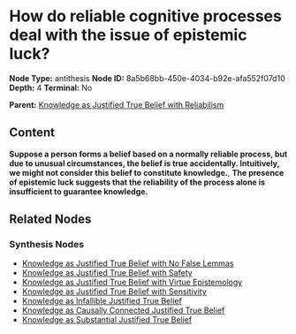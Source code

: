 # How do reliable cognitive processes deal with the issue of epistemic luck?

**Node Type:** antithesis
**Node ID:** 8a5b68bb-450e-4034-b92e-afa552f07d10
**Depth:** 4
**Terminal:** No

**Parent:** [Knowledge as Justified True Belief with Reliabilism](knowledge-as-justified-true-belief-with-reliabilism-synthesis-d791ded7-7058-44e7-a287-a0f245ae327c.md)

## Content

**Suppose a person forms a belief based on a normally reliable process, but due to unusual circumstances, the belief is true accidentally. Intuitively, we might not consider this belief to constitute knowledge.**, **The presence of epistemic luck suggests that the reliability of the process alone is insufficient to guarantee knowledge.**

## Related Nodes

### Synthesis Nodes

- [Knowledge as Justified True Belief with No False Lemmas](knowledge-as-justified-true-belief-with-no-false-lemmas-synthesis-53c07d91-3504-41eb-8a3f-671a9d2164a9.md)
- [Knowledge as Justified True Belief with Safety](knowledge-as-justified-true-belief-with-safety-synthesis-b0cd5788-2bde-4ccf-bb8c-a2d452993326.md)
- [Knowledge as Justified True Belief with Virtue Epistemology](knowledge-as-justified-true-belief-with-virtue-epistemology-synthesis-3e65d156-4f1f-4db9-9ab6-6cfa7817d9f7.md)
- [Knowledge as Justified True Belief with Sensitivity](knowledge-as-justified-true-belief-with-sensitivity-synthesis-3277f9c6-bf2d-4563-888f-1f524c30f9aa.md)
- [Knowledge as Infallible Justified True Belief](knowledge-as-infallible-justified-true-belief-synthesis-70be24e5-f30f-49f6-b4a1-3125275c2e1e.md)
- [Knowledge as Causally Connected Justified True Belief](knowledge-as-causally-connected-justified-true-belief-synthesis-dead9316-713f-4e9a-8c16-3a629fd4a272.md)
- [Knowledge as Substantial Justified True Belief](knowledge-as-substantial-justified-true-belief-synthesis-7200b26d-10f2-4496-90bf-030dec01d246.md)

